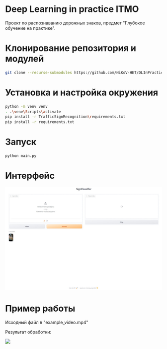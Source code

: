 # Deep Learning in practice ITMO
Проект по распознаванию дорожных знаков, предмет "Глубокое обучение на практике".

# Клонирование репозитория и модулей
```bash
git clone --recurse-submodules https://github.com/NiKoV-HET/DLInPracticeITMO
```

# Установка и настройка окружения
```bash
python -m venv venv
. .\venv\Scripts\activate
pip install -r TrafficSignRecognition\requirements.txt
pip install -r requirements.txt
```

# Запуск 
```bash
python main.py
```
# Интерфейс
<img src="./examples/interface.jpg" width="800">

# Пример работы
Исходный файл в "example_video.mp4"

Результат обработки:

<img src="./examples/example_result.gif" height="600">

